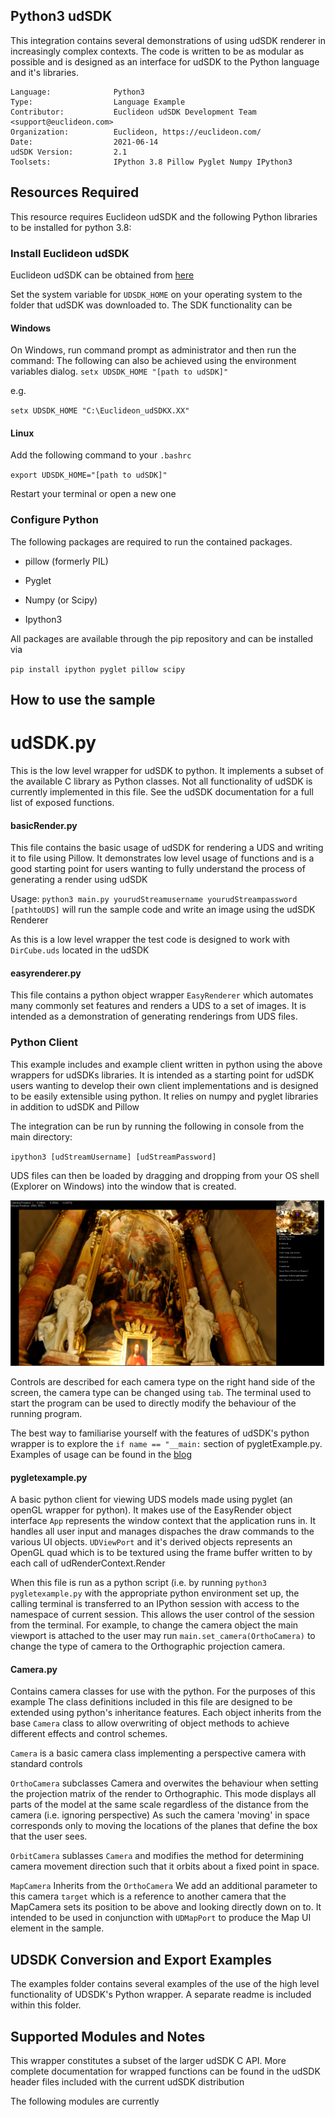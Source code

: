 ## Python3 udSDK 

<!-- TODO: Write a brief abstract explaining this sample -->
This integration contains several demonstrations of using udSDK renderer in increasingly complex contexts.
The code is written to be as modular as possible and is designed as an interface for udSDK to the Python language and it's libraries.

<!-- TODO: Fill this section below with metadata about this sample-->
```
Language:              Python3
Type:                  Language Example
Contributor:           Euclideon udSDK Development Team <support@euclideon.com>
Organization:          Euclideon, https://euclideon.com/
Date:                  2021-06-14
udSDK Version:         2.1
Toolsets:              IPython 3.8 Pillow Pyglet Numpy IPython3
```

## Resources Required
<!-- TODO: Fill this section below with the resources required to do this sample-->
This resource requires Euclideon udSDK and the following Python libraries to be installed for python 3.8:

### Install Euclideon udSDK
Euclideon udSDK can be obtained from [here](https://www.euclideon.com/udsdk/)

Set the system variable for `UDSDK_HOME` on your operating system to the folder that udSDK was downloaded to. The SDK functionality 
can be

#### Windows
On Windows, run command prompt as administrator and then run the command:
The following can also be achieved using the environment variables dialog.
`setx UDSDK_HOME "[path to udSDK]"`

e.g.

`setx UDSDK_HOME "C:\Euclideon_udSDKX.XX"`

#### Linux
Add the following command to your `.bashrc`

`export UDSDK_HOME="[path to udSDK]"`

Restart your terminal or open a new one

### Configure Python
The following packages are required to run the contained packages.

- pillow (formerly PIL)

- Pyglet

- Numpy (or Scipy)

- Ipython3

All packages are available through the pip repository and can be installed via 

`pip install ipython pyglet pillow scipy`

## How to use the sample
<!-- TODO: Explain how this sample can be used and what is required to get it running -->
# udSDK.py

This is the low level wrapper for udSDK to python. It implements a subset of the available C library as Python classes. Not all functionality
of udSDK is currently implemented in this file. See the udSDK documentation for a full list of exposed functions.

#### basicRender.py

This file contains the basic usage of udSDK for rendering a UDS and writing it to file using Pillow.
It demonstrates low level usage of functions and is a good starting point for users wanting to fully understand the process of generating a render using udSDK

Usage: `python3 main.py yourudStreamusername yourudStreampassword [pathtoUDS]` will run the sample code and write an image using the udSDK Renderer

As this is a low level wrapper the test code is designed to work with `DirCube.uds` located in the udSDK
#### easyrenderer.py
This file contains a python object wrapper `EasyRenderer` which automates many commonly set features and renders a UDS 
to a set of images. It is intended as a demonstration of generating renderings from UDS files.

### Python Client

This example includes and example client written in python using the above wrappers for udSDKs libraries. It is intended as a starting point
for udSDK users wanting to develop their own client implementations and is designed to be easily extensible using python. It relies on numpy
and pyglet libraries in addition to udSDK and Pillow

The integration can be run by running the following in console from the main directory:

`ipython3 [udStreamUsername] [udStreamPassword]`

UDS files can then be loaded by dragging and dropping from your OS shell (Explorer on Windows) into the window that is created.

![screenshot](./doc/clientScreenshot.png)

Controls are described for each camera type on the right hand side of the screen, the camera type can be changed using `tab`.
The terminal used to start the program can be used to directly modify the behaviour of the running program. 

The best way to familiarise yourself with the features of udSDK's python wrapper is to explore the `if name == "__main:` section of pygletExample.py. Examples of usage can be found in the [blog](https://www.euclideon.com/category/python/) 
#### pygletexample.py
A basic python client for viewing UDS models made using pyglet (an openGL wrapper for python). It makes use of the EasyRender object interface
`App` represents the window context that the application runs in. It handles all user input and manages dispaches the draw commands to the
various UI objects.
`UDViewPort` and it's derived objects represents an OpenGL quad which is to be textured using the frame buffer written to by each call of udRenderContext.Render

When this file is run as a python script (i.e. by running `python3 pygletexample.py` with the appropriate python environment set up, the calling
terminal is transferred to an IPython session with access to the namespace of current session. This allows the user control
of the session from the terminal. For example, to change the camera object the main viewport is attached to the user may run
`main.set_camera(OrthoCamera)` to change the type of camera to the Orthographic projection camera. 


#### Camera.py
Contains camera classes for use with the python. For the purposes of this example  The class definitions included in this file are designed to be extended using python's inheritance features.
Each object inherits from the base `Camera` class to allow overwriting of object methods to achieve different effects and control schemes.

`Camera` is a basic camera class implementing a perspective camera with standard controls


`OrthoCamera` subclasses Camera and overwites the behaviour when setting the projection matrix of the render to Orthographic.
This mode displays all parts of the model at the same scale regardless of the distance from the camera (i.e. ignoring perspective)
As such the camera 'moving' in space corresponds only to moving the locations of the planes that define the box that the user sees.


`OrbitCamera` sublasses `Camera` and modifies the method for determining camera movement direction such that it orbits about a fixed point in space.

`MapCamera` Inherits from the `OrthoCamera` We add an additional parameter to this camera `target` which
is a reference to another camera that the MapCamera sets its position to be above and looking directly down on to.
It intended to be used in conjunction with `UDMapPort` to produce the Map UI element in the sample.


## UDSDK Conversion and Export Examples
The examples folder contains several examples of the use of the high level functionality of UDSDK's Python wrapper. A separate 
readme is included within this folder.

## Supported Modules and Notes

This wrapper constitutes a subset of the larger udSDK C API. More complete documentation for wrapped functions can be found 
in the udSDK header files included with the current udSDK distribution

The following modules are currently 

<!-- End -->
